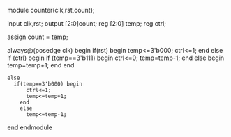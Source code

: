 
module counter(clk,rst,count);
  
  input clk,rst;
  output [2:0]count;
  reg [2:0] temp;
  reg ctrl;
  
  assign count = temp;

  
  always@(posedge clk) begin
    if(rst) begin
      temp<=3'b000;
      ctrl<=1;
    end
    else
      if (ctrl) begin
        if (temp==3'b111) begin
          ctrl<=0;
          temp=temp-1;
        end
        else begin
          temp=temp+1;
        end
      end
    
    
    else
      if(temp==3'b000) begin
          ctrl<=1;
          temp<=temp+1;
        end
        else
          temp<=temp-1;
  end
endmodule
